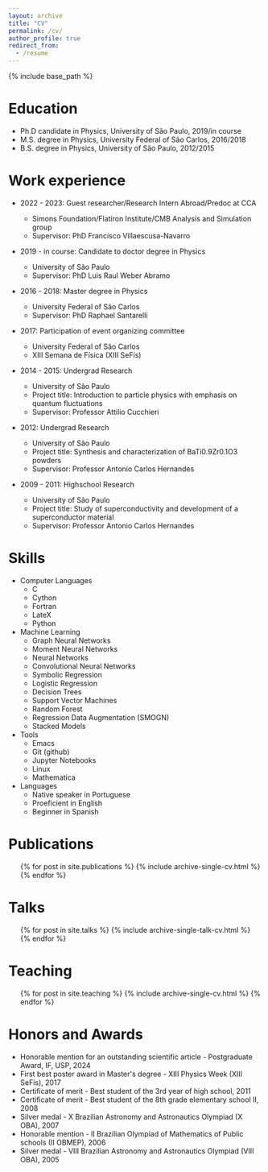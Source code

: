 ```yaml
---
layout: archive
title: "CV"
permalink: /cv/
author_profile: true
redirect_from:
  - /resume
---
```


{% include base_path %}

Education
======

* Ph.D candidate in Physics, University of São Paulo, 2019/in course
* M.S. degree in Physics, University Federal of São Carlos, 2016/2018
* B.S. degree in Physics, University of São Paulo, 2012/2015

Work experience
======

* 2022 - 2023: Guest researcher/Research Intern Abroad/Predoc at CCA
  * Simons Foundation/Flatiron Institute/CMB Analysis and Simulation group
  * Supervisor: PhD Francisco Villaescusa-Navarro

* 2019 - in course: Candidate to doctor degree in Physics
  * University of São Paulo
  * Supervisor: PhD Luis Raul Weber Abramo

* 2016 - 2018: Master degree in Physics
  * University Federal of São Carlos
  * Supervisor: PhD Raphael Santarelli

* 2017: Participation of event organizing committee
  * University Federal of São Carlos
  * XIII Semana de Física (XIII SeFís)

* 2014 - 2015: Undergrad Research
  * University of São Paulo
  * Project title: Introduction to particle physics with emphasis on quantum fluctuations
  * Supervisor: Professor Attilio Cucchieri

* 2012: Undergrad Research
  * University of São Paulo
  * Project title: Synthesis and characterization of BaTi0.9Zr0.1O3 powders
  * Supervisor: Professor Antonio Carlos Hernandes

* 2009 - 2011: Highschool Research
  * University of São Paulo
  * Project title: Study of superconductivity and development of a superconductor material
  * Supervisor: Professor Antonio Carlos Hernandes
  
Skills
======
* Computer Languages
  * C
  * Cython
  * Fortran
  * LateX
  * Python
* Machine Learning
  * Graph Neural Networks
  * Moment Neural Networks
  * Neural Networks
  * Convolutional Neural Networks
  * Symbolic Regression
  * Logistic Regression
  * Decision Trees
  * Support Vector Machines
  * Random Forest
  * Regression Data Augmentation (SMOGN)
  * Stacked Models
* Tools
  * Emacs
  * Git (github)
  * Jupyter Notebooks
  * Linux
  * Mathematica
* Languages
  * Native speaker in Portuguese
  * Proeficient in English
  * Beginner in Spanish

Publications
======
  <ul>{% for post in site.publications %}
    {% include archive-single-cv.html %}
  {% endfor %}</ul>
  
Talks
======
  <ul>{% for post in site.talks %}
    {% include archive-single-talk-cv.html %}
  {% endfor %}</ul>
  
Teaching
======
  <ul>{% for post in site.teaching %}
    {% include archive-single-cv.html %}
  {% endfor %}</ul>
  
Honors and Awards
======
* Honorable mention for an outstanding scientific article - Postgraduate Award, IF, USP, 2024
* First best poster award in Master's degree - XIII Physics Week (XIII SeFís), 2017
* Certificate of merit - Best student of the 3rd year of high school, 2011
* Certificate of merit - Best student of the 8th grade elementary school II, 2008
* Silver medal - X Brazilian Astronomy and Astronautics Olympiad (X OBA), 2007
* Honorable mention - II Brazilian Olympiad of Mathematics of Public schools (II OBMEP), 2006
* Silver medal - VIII Brazilian Astronomy and Astronautics Olympiad (VIII OBA), 2005
